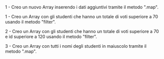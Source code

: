 <!-- # Scaletta primo esercizio -->

1 - Creo un nuovo Array inserendo i dati aggiuntivi tramite il metodo ".map".

<!-- # Scaletta secondo esercizio -->

1 - Creo un Array con gli studenti che hanno un totale di voti superiore a 70 usando il metodo "filter".

2 - Creo un Array con gli studenti che hanno un totale di voti superiore a 70 e id superiore a 120 usando il metodo "filter".

3 - Creo un Array con tutti i nomi degli studenti in maiuscolo tramite il metodo ".map".
